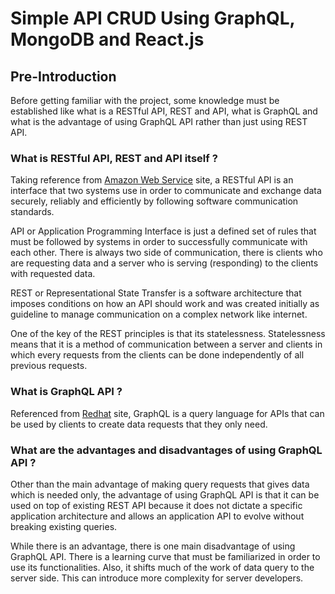 # Simple API CRUD Using GraphQL, MongoDB and React.js
## Pre-Introduction
Before getting familiar with the project, some knowledge must be established like what is a RESTful API, REST and API, what is GraphQL and what is the advantage of using GraphQL API rather than just using REST API.

### What is RESTful API, REST and API itself ?
Taking reference from [Amazon Web Service](https://aws.amazon.com/what-is/restful-api/) site, a RESTful API is an interface that two systems use in order to communicate and exchange data securely, reliably and efficiently by following software communication standards.

API or Application Programming Interface is just a defined set of rules that must be followed by systems in order to successfully communicate with each other. There is always two side of communication, there is clients who are requesting data and a server who is serving (responding) to the clients with requested data.

REST or Representational State Transfer is a software architecture that imposes conditions on how an API should work and was created initially as guideline to manage communication on a complex network like internet.

One of the key of the REST principles is that its statelessness. Statelessness means that it is a method of communication between a server and clients in which every requests from the clients can be done independently of all previous requests.

### What is GraphQL API ?
Referenced from [Redhat](https://www.redhat.com/en/topics/api/what-is-graphql) site, GraphQL is a query language for APIs that can be used by clients to create data requests that they only need.

### What are the advantages and disadvantages of using GraphQL API ?
Other than the main advantage of making query requests that gives data which is needed only, the advantage of using GraphQL API is that it can be used on top of existing REST API because it does not dictate a specific application architecture and allows an application API to evolve without breaking existing queries.

While there is an advantage, there is one main disadvantage of using GraphQL API. There is a learning curve that must be familiarized in order to use its functionalities. Also, it shifts much of the work of data query to the server side. This can introduce more complexity for server developers. 
